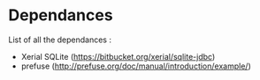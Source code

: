 # Dependances #

List of all the dependances :
  * Xerial SQLite (https://bitbucket.org/xerial/sqlite-jdbc)
  * prefuse (http://prefuse.org/doc/manual/introduction/example/)